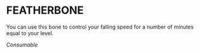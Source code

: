 # FEATHERBONE

You can use this bone to control your falling speed for a number of minutes equal to your level.

*Consumable*
